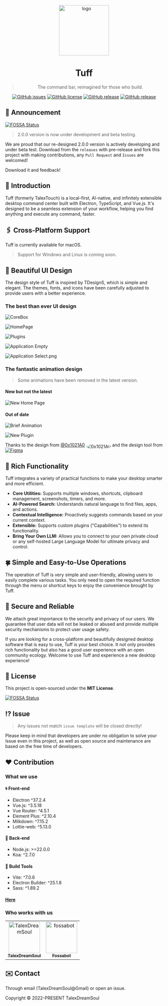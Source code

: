 <div align="center">

  <img width="160" src="https://files.catbox.moe/2el8uf.png" alt="logo">

  <h1>Tuff</h1>

  > The command bar, reimagined for those who build.

  [![GitHub issues](https://img.shields.io/github/issues/talex-touch/tuff?style=flat-square)](https://github.com/talex-touch/tuff/issues)
  [![GitHub license](https://img.shields.io/github/license/talex-touch/tuff?style=flat-square)](https://github.com/talex-touch/tuff/blob/main/LICENSE)
  [![GitHub release](https://img.shields.io/badge/release-2.0.0-42B883?style=flat-square)](https://github.com/talex-touch/tuff/releases)
  [![GitHub release](https://img.shields.io/badge/dev-2.0.0-64391A?style=flat-square)](https://github.com/talex-touch/tuff/discussions/35)
</div>

## 📌 Announcement

[![FOSSA Status](https://app.fossa.com/api/projects/git%2Bgithub.com%2Ftalex-touch%2Ftuff.svg?type=small)](https://app.fossa.com/projects/git%2Bgithub.com%2Ftalex-touch%2Ftuff?ref=badge_small)

> 2.0.0 version is now under development and beta testing.

We are proud that our re-designed 2.0.0 version is actively developing and under beta test.
Download from the `releases` with pre-release and fork this project with making contributions, any `Pull Request` and `Issues` are welcomed!

Download it and feedback!

## 🔷 Introduction

Tuff (formerly TalexTouch) is a local-first, AI-native, and infinitely extensible desktop command center built with Electron, TypeScript, and Vue.js. It's designed to be a seamless extension of your workflow, helping you find anything and execute any command, faster.

## 🖇️ Cross-Platform Support

Tuff is currently available for macOS.

> Support for Windows and Linux is coming soon.

## 🦋 Beautiful UI Design

The design style of Tuff is inspired by TDesignS, which is simple and elegant. The themes, fonts, and icons have been carefully adjusted to provide users with a better experience.

### The best than ever UI design

![CoreBox](https://files.catbox.moe/a2tbvh.png)

![HomePage](https://files.catbox.moe/ig0ipw.png)

![Plugins](https://files.catbox.moe/8ltyn1.png)

![Application Empty](https://files.catbox.moe/ih8nj9.png)

![Application Select.png](https://files.catbox.moe/fh19zg.png)

### The fantastic animation design

> Some animations have been removed in the latest version.

#### New but not the latest

![New Home Page](https://files.catbox.moe/3dylgz.gif)

#### Out of date

![Brief Animation](https://files.catbox.moe/e19hr1.gif)

![New Plugin](https://files.catbox.moe/xksrfv.gif)

Thanks to the design from [@0x1021A0](https://github.com/0x1021A0) <img alt="0x1021A0" style="border-radius: 50%;position: relative;top: 5px" src="https://github.com/0x1021A0.png?size=32" /> and the design tool from [![Figma](https://api.iconify.design/logos:figma.svg)](https://www.figma.com/)

## 🗻 Rich Functionality

Tuff integrates a variety of practical functions to make your desktop smarter and more efficient.
- **Core Utilities:** Supports multiple windows, shortcuts, clipboard management, screenshots, timers, and more.
- **AI-Powered Search:** Understands natural language to find files, apps, and actions.
- **Contextual Intelligence:** Proactively suggests commands based on your current context.
- **Extensible:** Supports custom plugins ("Capabilities") to extend its functionality.
- **Bring Your Own LLM:** Allows you to connect to your own private cloud or any self-hosted Large Language Model for ultimate privacy and control.

## 🍀 Simple and Easy-to-Use Operations

The operation of Tuff is very simple and user-friendly, allowing users to easily complete various tasks. You only need to open the required function through the menu or shortcut keys to enjoy the convenience brought by Tuff.

## 🔐 Secure and Reliable

We attach great importance to the security and privacy of our users. We guarantee that user data will not be leaked or abused and provide multiple security mechanisms to protect user usage safety.

If you are looking for a cross-platform and beautifully designed desktop software that is easy to use, Tuff is your best choice. It not only provides rich functionality but also has a good user experience with an open community ecology. Welcome to use Tuff and experience a new desktop experience!

## 🤝 License

This project is open-sourced under the **MIT License**.

[![FOSSA Status](https://app.fossa.com/api/projects/git%2Bgithub.com%2Ftalex-touch%2Ftuff.svg?type=large)](https://app.fossa.com/projects/git%2Bgithub.com%2Ftalex-touch%2Ftuff?ref=badge_large)

## ⁉️ Issue

> Any issues not match `issue template` will be closed directly!

Please keep in mind that developers are under no obligation to solve your Issue even in this project, as well as open source and maintenance are based on the free time of developers.

## ❤️ Contribution

### What we use

#### 🌀 Front-end

- Electron ^37.2.4
- Vue.js: ^3.5.18
- Vue Router: ^4.5.1
- Element Plus: ^2.10.4
- Milkdown: ^7.15.2
- Lottie-web: ^5.13.0

#### 💠 Back-end

- Node.js: >=22.0.0
- Koa: ^2.7.0

#### 🔧 Build Tools

- Vite: ^7.0.6
- Electron Builder: ^25.1.8
- Sass: ^1.89.2

#### [Here](./.github/docs/contribution/CONTRIBUTING.md)

### Who works with us

<!-- readme: collaborators,contributors -start -->
<table>
<tr>
    <td align="center">
        <a href="https://github.com/TalexDreamSoul">
            <img src="https://avatars.githubusercontent.com/u/59305952?v=4" width="100;" alt="TalexDreamSoul"/>
            <br />
            <sub><b>TalexDreamSoul</b></sub>
        </a>
    </td>
    <td align="center">
        <a href="https://github.com/fossabot">
            <img src="https://avatars.githubusercontent.com/u/29791463?v=4" width="100;" alt="fossabot"/>
            <br />
            <sub><b>Fossabot</b></sub>
        </a>
    </td></tr>
</table>
<!-- readme: collaborators,contributors -end -->

## ✉️ Contact

Through email (TalexDreamSoul@Gmail) or open an issue.

Copyright © 2022-PRESENT TalexDreamSoul
